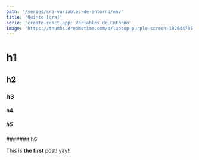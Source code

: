 ```yaml
---
path: '/series/cra-variables-de-entorno/env'
title: 'Quinto [cra]'
serie: 'create-react-app: Variables de Entorno'
image: 'https://thumbs.dreamstime.com/b/laptop-purple-screen-102644705.jpg'
---
```


# h1

## h2

### h3

#### h4

##### h5

####### h6

This is **the first** post! yay!!
